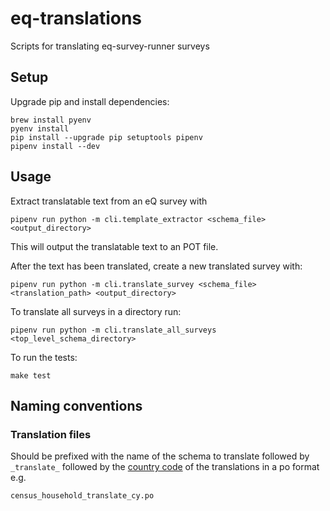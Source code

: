 # eq-translations
Scripts for translating eq-survey-runner surveys

## Setup

Upgrade pip and install dependencies:

```
brew install pyenv
pyenv install
pip install --upgrade pip setuptools pipenv
pipenv install --dev
```

## Usage
Extract translatable text from an eQ survey with

```
pipenv run python -m cli.template_extractor <schema_file> <output_directory>
```
This will output the translatable text to an POT file.


After the text has been translated, create a new translated survey with:

```
pipenv run python -m cli.translate_survey <schema_file> <translation_path> <output_directory>
```

To translate all surveys in a directory run:

```
pipenv run python -m cli.translate_all_surveys <top_level_schema_directory>
```

To run the tests:

```
make test
```

## Naming conventions

### Translation files

Should be prefixed with the name of the schema to translate followed by `_translate_` followed by the [country code](https://en.wikipedia.org/wiki/ISO_3166-1) of the translations in a po format e.g.

```
census_household_translate_cy.po
